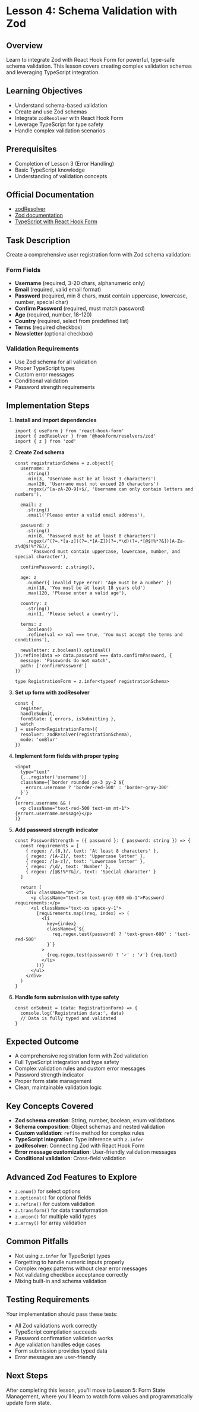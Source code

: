 # Lesson 4: Schema Validation with Zod

## Overview
Learn to integrate Zod with React Hook Form for powerful, type-safe schema validation. This lesson covers creating complex validation schemas and leveraging TypeScript integration.

## Learning Objectives
- Understand schema-based validation
- Create and use Zod schemas
- Integrate `zodResolver` with React Hook Form
- Leverage TypeScript for type safety
- Handle complex validation scenarios

## Prerequisites
- Completion of Lesson 3 (Error Handling)
- Basic TypeScript knowledge
- Understanding of validation concepts

## Official Documentation
- [zodResolver](https://react-hook-form.com/docs/resolvers/zod)
- [Zod documentation](https://zod.dev/)
- [TypeScript with React Hook Form](https://react-hook-form.com/ts)

## Task Description
Create a comprehensive user registration form with Zod schema validation:

### Form Fields
- **Username** (required, 3-20 chars, alphanumeric only)
- **Email** (required, valid email format)
- **Password** (required, min 8 chars, must contain uppercase, lowercase, number, special char)
- **Confirm Password** (required, must match password)
- **Age** (required, number, 18-120)
- **Country** (required, select from predefined list)
- **Terms** (required checkbox)
- **Newsletter** (optional checkbox)

### Validation Requirements
- Use Zod schema for all validation
- Proper TypeScript types
- Custom error messages
- Conditional validation
- Password strength requirements

## Implementation Steps

1. **Install and import dependencies**
   ```tsx
   import { useForm } from 'react-hook-form'
   import { zodResolver } from '@hookform/resolvers/zod'
   import { z } from 'zod'
   ```

2. **Create Zod schema**
   ```tsx
   const registrationSchema = z.object({
     username: z
       .string()
       .min(3, 'Username must be at least 3 characters')
       .max(20, 'Username must not exceed 20 characters')
       .regex(/^[a-zA-Z0-9]+$/, 'Username can only contain letters and numbers'),
     
     email: z
       .string()
       .email('Please enter a valid email address'),
     
     password: z
       .string()
       .min(8, 'Password must be at least 8 characters')
       .regex(/^(?=.*[a-z])(?=.*[A-Z])(?=.*\d)(?=.*[@$!%*?&])[A-Za-z\d@$!%*?&]/, 
         'Password must contain uppercase, lowercase, number, and special character'),
     
     confirmPassword: z.string(),
     
     age: z
       .number({ invalid_type_error: 'Age must be a number' })
       .min(18, 'You must be at least 18 years old')
       .max(120, 'Please enter a valid age'),
     
     country: z
       .string()
       .min(1, 'Please select a country'),
     
     terms: z
       .boolean()
       .refine(val => val === true, 'You must accept the terms and conditions'),
     
     newsletter: z.boolean().optional()
   }).refine(data => data.password === data.confirmPassword, {
     message: 'Passwords do not match',
     path: ['confirmPassword']
   })
   
   type RegistrationForm = z.infer<typeof registrationSchema>
   ```

3. **Set up form with zodResolver**
   ```tsx
   const {
     register,
     handleSubmit,
     formState: { errors, isSubmitting },
     watch
   } = useForm<RegistrationForm>({
     resolver: zodResolver(registrationSchema),
     mode: 'onBlur'
   })
   ```

4. **Implement form fields with proper typing**
   ```tsx
   <input
     type="text"
     {...register('username')}
     className={`border rounded px-3 py-2 ${
       errors.username ? 'border-red-500' : 'border-gray-300'
     }`}
   />
   {errors.username && (
     <p className="text-red-500 text-sm mt-1">{errors.username.message}</p>
   )}
   ```

5. **Add password strength indicator**
   ```tsx
   const PasswordStrength = ({ password }: { password: string }) => {
     const requirements = [
       { regex: /.{8,}/, text: 'At least 8 characters' },
       { regex: /[A-Z]/, text: 'Uppercase letter' },
       { regex: /[a-z]/, text: 'Lowercase letter' },
       { regex: /\d/, text: 'Number' },
       { regex: /[@$!%*?&]/, text: 'Special character' }
     ]
     
     return (
       <div className="mt-2">
         <p className="text-sm text-gray-600 mb-1">Password requirements:</p>
         <ul className="text-xs space-y-1">
           {requirements.map((req, index) => (
             <li
               key={index}
               className={`${
                 req.regex.test(password) ? 'text-green-600' : 'text-red-500'
               }`}
             >
               {req.regex.test(password) ? '✓' : '✗'} {req.text}
             </li>
           ))}
         </ul>
       </div>
     )
   }
   ```

6. **Handle form submission with type safety**
   ```tsx
   const onSubmit = (data: RegistrationForm) => {
     console.log('Registration data:', data)
     // Data is fully typed and validated
   }
   ```

## Expected Outcome
- A comprehensive registration form with Zod validation
- Full TypeScript integration and type safety
- Complex validation rules and custom error messages
- Password strength indicator
- Proper form state management
- Clean, maintainable validation logic

## Key Concepts Covered
- **Zod schema creation**: String, number, boolean, enum validations
- **Schema composition**: Object schemas and nested validation
- **Custom validation**: `refine` method for complex rules
- **TypeScript integration**: Type inference with `z.infer`
- **zodResolver**: Connecting Zod with React Hook Form
- **Error message customization**: User-friendly validation messages
- **Conditional validation**: Cross-field validation

## Advanced Zod Features to Explore
- `z.enum()` for select options
- `z.optional()` for optional fields
- `z.refine()` for custom validation
- `z.transform()` for data transformation
- `z.union()` for multiple valid types
- `z.array()` for array validation

## Common Pitfalls
- Not using `z.infer` for TypeScript types
- Forgetting to handle numeric inputs properly
- Complex regex patterns without clear error messages
- Not validating checkbox acceptance correctly
- Mixing built-in and schema validation

## Testing Requirements
Your implementation should pass these tests:
- All Zod validations work correctly
- TypeScript compilation succeeds
- Password confirmation validation works
- Age validation handles edge cases
- Form submission provides typed data
- Error messages are user-friendly

## Next Steps
After completing this lesson, you'll move to Lesson 5: Form State Management, where you'll learn to watch form values and programmatically update form state.